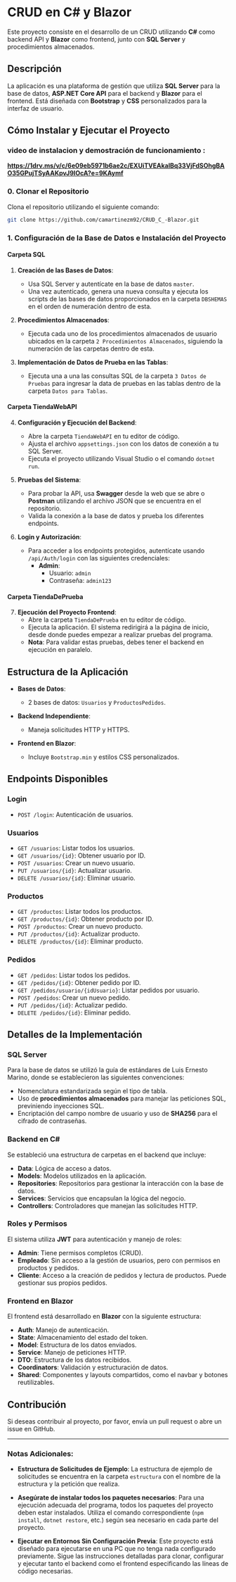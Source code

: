 
# CRUD en C# y Blazor

Este proyecto consiste en el desarrollo de un CRUD utilizando **C#** como backend API y **Blazor** como frontend, junto con **SQL Server** y procedimientos almacenados.

## Descripción

La aplicación es una plataforma de gestión que utiliza **SQL Server** para la base de datos, **ASP.NET Core API** para el backend y **Blazor** para el frontend. Está diseñada con **Bootstrap** y **CSS** personalizados para la interfaz de usuario.

## Cómo Instalar y Ejecutar el Proyecto

### video de instalacion y demostración de funcionamiento : 
 **https://1drv.ms/v/c/6e09eb5971b6ae2c/EXUiTVEAkalBq33VjFdSOhgBAO35GPujTSyAAKpvJ9lOcA?e=9KAymf**

### 0. Clonar el Repositorio

Clona el repositorio utilizando el siguiente comando:

```bash
git clone https://github.com/camartinezm92/CRUD_C_-Blazor.git
```

### 1. Configuración de la Base de Datos e Instalación del Proyecto

#### **Carpeta SQL**

1. **Creación de las Bases de Datos**:
   - Usa SQL Server y autentícate en la base de datos `master`.
   - Una vez autenticado, genera una nueva consulta y ejecuta los scripts de las bases de datos proporcionados en la carpeta `DBSHEMAS` en el orden de numeración dentro de esta.

2. **Procedimientos Almacenados**:
   - Ejecuta cada uno de los procedimientos almacenados de usuario ubicados en la carpeta `2 Procedimientos Almacenados`, siguiendo la numeración de las carpetas dentro de esta.

3. **Implementación de Datos de Prueba en las Tablas**:
   - Ejecuta una a una las consultas SQL de la carpeta `3 Datos de Pruebas` para ingresar la data de pruebas en las tablas dentro de la carpeta `Datos para Tablas`.

#### **Carpeta TiendaWebAPI**

4. **Configuración y Ejecución del Backend**:
   - Abre la carpeta `TiendaWebAPI` en tu editor de código.
   - Ajusta el archivo `appsettings.json` con los datos de conexión a tu SQL Server.
   - Ejecuta el proyecto utilizando Visual Studio o el comando `dotnet run`.

5. **Pruebas del Sistema**:
   - Para probar la API, usa **Swagger** desde la web que se abre o **Postman** utilizando el archivo JSON que se encuentra en el repositorio.
   - Valida la conexión a la base de datos y prueba los diferentes endpoints.

6. **Login y Autorización**:
   - Para acceder a los endpoints protegidos, autentícate usando `/api/Auth/login` con las siguientes credenciales:
     - **Admin**:
       - Usuario: `admin`
       - Contraseña: `admin123`

#### **Carpeta TiendaDePrueba**

7. **Ejecución del Proyecto Frontend**:
   - Abre la carpeta `TiendaDePrueba` en tu editor de código.
   - Ejecuta la aplicación. El sistema redirigirá a la página de inicio, desde donde puedes empezar a realizar pruebas del programa.
   - **Nota**: Para validar estas pruebas, debes tener el backend en ejecución en paralelo.

## Estructura de la Aplicación

- **Bases de Datos**:
  - 2 bases de datos: `Usuarios` y `ProductosPedidos`.
  
- **Backend Independiente**:
  - Maneja solicitudes HTTP y HTTPS.
  
- **Frontend en Blazor**:
  - Incluye `Bootstrap.min` y estilos CSS personalizados.

## Endpoints Disponibles

### Login

- `POST /login`: Autenticación de usuarios.

### Usuarios

- `GET /usuarios`: Listar todos los usuarios.
- `GET /usuarios/{id}`: Obtener usuario por ID.
- `POST /usuarios`: Crear un nuevo usuario.
- `PUT /usuarios/{id}`: Actualizar usuario.
- `DELETE /usuarios/{id}`: Eliminar usuario.

### Productos

- `GET /productos`: Listar todos los productos.
- `GET /productos/{id}`: Obtener producto por ID.
- `POST /productos`: Crear un nuevo producto.
- `PUT /productos/{id}`: Actualizar producto.
- `DELETE /productos/{id}`: Eliminar producto.

### Pedidos

- `GET /pedidos`: Listar todos los pedidos.
- `GET /pedidos/{id}`: Obtener pedido por ID.
- `GET /pedidos/usuario/{idUsuario}`: Listar pedidos por usuario.
- `POST /pedidos`: Crear un nuevo pedido.
- `PUT /pedidos/{id}`: Actualizar pedido.
- `DELETE /pedidos/{id}`: Eliminar pedido.

## Detalles de la Implementación

### SQL Server

Para la base de datos se utilizó la guía de estándares de Luis Ernesto Marino, donde se establecieron las siguientes convenciones:

- Nomenclatura estandarizada según el tipo de tabla.
- Uso de **procedimientos almacenados** para manejar las peticiones SQL, previniendo inyecciones SQL.
- Encriptación del campo nombre de usuario y uso de **SHA256** para el cifrado de contraseñas.

### Backend en C#

Se estableció una estructura de carpetas en el backend que incluye:

- **Data**: Lógica de acceso a datos.
- **Models**: Modelos utilizados en la aplicación.
- **Repositories**: Repositorios para gestionar la interacción con la base de datos.
- **Services**: Servicios que encapsulan la lógica del negocio.
- **Controllers**: Controladores que manejan las solicitudes HTTP.

### Roles y Permisos

El sistema utiliza **JWT** para autenticación y manejo de roles:

- **Admin**: Tiene permisos completos (CRUD).
- **Empleado**: Sin acceso a la gestión de usuarios, pero con permisos en productos y pedidos.
- **Cliente**: Acceso a la creación de pedidos y lectura de productos. Puede gestionar sus propios pedidos.

### Frontend en Blazor

El frontend está desarrollado en **Blazor** con la siguiente estructura:

- **Auth**: Manejo de autenticación.
- **State**: Almacenamiento del estado del token.
- **Model**: Estructura de los datos enviados.
- **Service**: Manejo de peticiones HTTP.
- **DTO**: Estructura de los datos recibidos.
- **Coordinators**: Validación y estructuración de datos.
- **Shared**: Componentes y layouts compartidos, como el navbar y botones reutilizables.

## Contribución

Si deseas contribuir al proyecto, por favor, envía un pull request o abre un issue en GitHub.

---

### Notas Adicionales:

- **Estructura de Solicitudes de Ejemplo**: La estructura de ejemplo de solicitudes se encuentra en la carpeta `estructura` con el nombre de la estructura y la petición que realiza.
  
- **Asegúrate de instalar todos los paquetes necesarios**: Para una ejecución adecuada del programa, todos los paquetes del proyecto deben estar instalados. Utiliza el comando correspondiente (`npm install`, `dotnet restore`, etc.) según sea necesario en cada parte del proyecto.

- **Ejecutar en Entornos Sin Configuración Previa**: Este proyecto está diseñado para ejecutarse en una PC que no tenga nada configurado previamente. Sigue las instrucciones detalladas para clonar, configurar y ejecutar tanto el backend como el frontend especificando las líneas de código necesarias.

